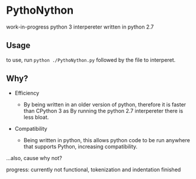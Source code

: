 # PythoNython
work-in-progress python 3 interpereter written in python 2.7

## Usage
to use, run `python ./PythoNython.py` followed by the file to interperet.

## Why?
- Efficiency
  - By being written in an older version of python, therefore it is faster than CPython 3 as By running the python 2.7 interpereter there is less bloat.

- Compatibility
  - Being written in python, this allows python code to be run anywhere that supports Python, increasing compatibility.
  
...also, cause why not?

progress: currently not functional, tokenization and indentation finished
